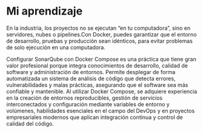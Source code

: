 # Mi aprendizaje
En la industria, los proyectos no se ejecutan “en tu computadora”, sino en servidores, nubes o pipelines.Con Docker, puedes garantizar que el entorno de desarrollo, pruebas y producción sean idénticos, para evitar problemas de solo ejecución en una computadora.

Configurar SonarQube con Docker Compose es una práctica que tiene gran valor profesional porque integra conocimientos de desarrollo, calidad de software y administración de entornos. Permite desplegar de forma automatizada un sistema de análisis de código que detecta errores, vulnerabilidades y malas prácticas, asegurando que el software sea más confiable y mantenible. Al utilizar Docker Compose, se adquiere experiencia en la creación de entornos reproducibles, gestión de servicios interconectados y configuración mediante variables de entorno y volúmenes, habilidades esenciales en el campo del DevOps y en proyectos empresariales modernos que aplican integración continua y control de calidad del código.
